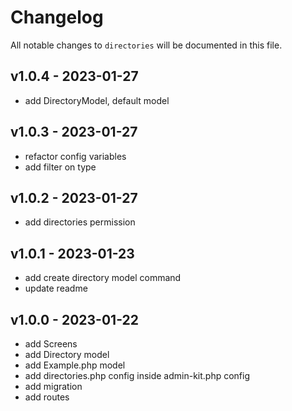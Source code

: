 # Changelog

All notable changes to `directories` will be documented in this file.

## v1.0.4 - 2023-01-27

- add DirectoryModel, default model

## v1.0.3 - 2023-01-27

- refactor config variables
- add filter on type

## v1.0.2 - 2023-01-27

- add directories permission

## v1.0.1 - 2023-01-23

- add create directory model command
- update readme

## v1.0.0 - 2023-01-22

- add Screens
- add Directory model
- add Example.php model
- add directories.php config inside admin-kit.php config
- add migration
- add routes
